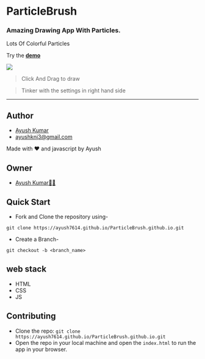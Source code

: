 # ParticleBrush

### Amazing Drawing App With Particles. 
Lots Of Colorful Particles

Try the **[demo](https://ayush7614.github.io/ParticleBrush.github.io/)**

![](./assets/screenshot.png)

> Click And Drag to draw

> Tinker with the settings in right hand side

---------

## Author
* [Ayush Kumar](https://ayush7614.github.io/ayushportfolio.github.io/)
* ayushknj3@gmail.com

Made with :heart: and javascript by Ayush

## Owner

* [Ayush Kumar👨‍💻](https://github.com/Ayush7614)


## Quick Start

- Fork and Clone the repository using-
```
git clone https://ayush7614.github.io/ParticleBrush.github.io.git
```
- Create a Branch- 
```
git checkout -b <branch_name>
```
## web stack
- HTML
- CSS
- JS

## Contributing
* Clone the repo: `git clone https://ayush7614.github.io/ParticleBrush.github.io.git`
* Open the repo in your local machine and open the `index.html` to run the app in your browser.</br> </br>

